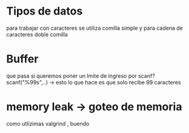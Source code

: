 # Tipos de datos 
 para trabajar con caracteres se utiliza comilla simple y para cadena de caracteres doble comilla

# Buffer
   que pasa si queremos poner un lmite de ingreso por scanf?
	scanf("%99s",..) -> esto lo que hace es que solo recibe 99 caracteres
# memory leak -> goteo de memoria
como utlizimas valgrind , buendo <valgrind NUESTROPROGRAMA >

